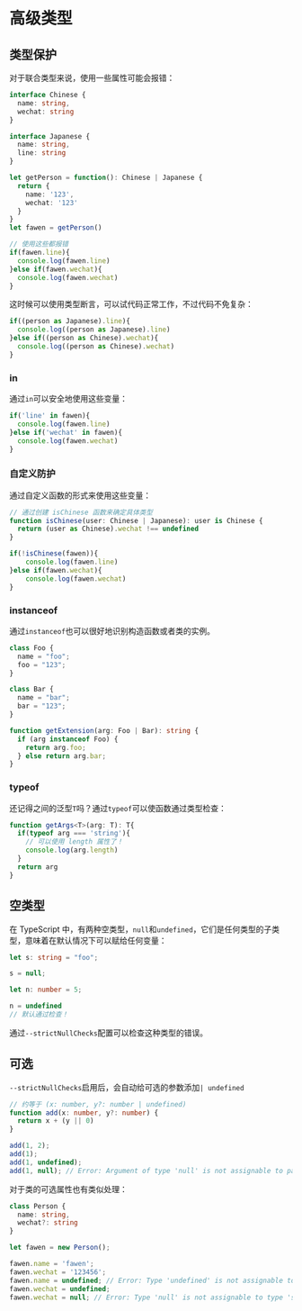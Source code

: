 # 高级类型

## 类型保护

对于联合类型来说，使用一些属性可能会报错：
```typescript
interface Chinese {
  name: string,
  wechat: string
}

interface Japanese {
  name: string,
  line: string
}

let getPerson = function(): Chinese | Japanese {
  return {
    name: '123',
    wechat: '123'
  }
}
let fawen = getPerson()

// 使用这些都报错
if(fawen.line){
  console.log(fawen.line)
}else if(fawen.wechat){
  console.log(fawen.wechat)
}
```

这时候可以使用类型断言，可以试代码正常工作，不过代码不免复杂：
```typescript
if((person as Japanese).line){
  console.log((person as Japanese).line)
}else if((person as Chinese).wechat){
  console.log((person as Chinese).wechat)
}
```

### in
通过`in`可以安全地使用这些变量：
```typescript
if('line' in fawen){
  console.log(fawen.line)
}else if('wechat' in fawen){
  console.log(fawen.wechat)
}
```


### 自定义防护
通过自定义函数的形式来使用这些变量：
```typescript
// 通过创建 isChinese 函数来确定具体类型
function isChinese(user: Chinese | Japanese): user is Chinese {
  return (user as Chinese).wechat !== undefined
}

if(!isChinese(fawen)){
    console.log(fawen.line)
}else if(fawen.wechat){
    console.log(fawen.wechat)
}
```

### instanceof 
通过`instanceof`也可以很好地识别构造函数或者类的实例。
```typescript
class Foo {
  name = "foo";
  foo = "123";
}

class Bar {
  name = "bar";
  bar = "123";
}

function getExtension(arg: Foo | Bar): string {
  if (arg instanceof Foo) {
    return arg.foo;
  } else return arg.bar;
}
```

### typeof
还记得之间的泛型`T`吗？通过`typeof`可以使函数通过类型检查：
```typescript
function getArgs<T>(arg: T): T{
  if(typeof arg === 'string'){
    // 可以使用 length 属性了！
    console.log(arg.length)
  }
  return arg
}
```

## 空类型
在 TypeScript 中，有两种空类型，`null`和`undefined`，它们是任何类型的子类型，意味着在默认情况下可以赋给任何变量：
```typescript
let s: string = "foo";

s = null;

let n: number = 5;

n = undefined
// 默认通过检查！
```

通过`--strictNullChecks`配置可以检查这种类型的错误。

## 可选

`--strictNullChecks`启用后，会自动给可选的参数添加`| undefined`
```typescript
// 约等于 (x: number, y?: number | undefined)
function add(x: number, y?: number) {
  return x + (y || 0)
}

add(1, 2);
add(1);
add(1, undefined);
add(1, null); // Error: Argument of type 'null' is not assignable to parameter of type 'number | undefined'
```

对于类的可选属性也有类似处理：
```typescript
class Person {
  name: string,
  wechat?: string
}

let fawen = new Person();

fawen.name = 'fawen';
fawen.wechat = '123456';
fawen.name = undefined; // Error: Type 'undefined' is not assignable to type 'string'
fawen.wechat = undefined;
fawen.wechat = null; // Error: Type 'null' is not assignable to type 'string | undefined'
```